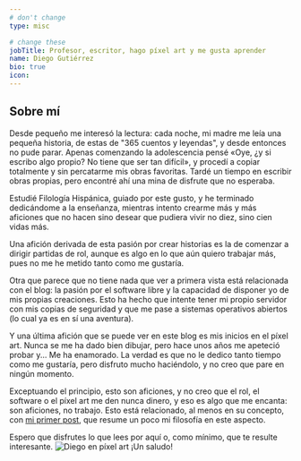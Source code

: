 ```yaml
---
# don't change
type: misc

# change these
jobTitle: Profesor, escritor, hago píxel art y me gusta aprender
name: Diego Gutiérrez
bio: true
icon:
---
```


## Sobre mí
Desde pequeño me interesó la lectura: cada noche, mi madre me leía una pequeña historia, de estas de "365 cuentos y leyendas", y desde entonces no pude parar. Apenas comenzando la adolescencia pensé «Oye, ¿y si escribo algo propio? No tiene que ser tan difícil», y procedí a copiar totalmente y sin percatarme mis obras favoritas. Tardé un tiempo en escribir obras propias, pero encontré ahí una mina de disfrute que no esperaba.

Estudié Filología Hispánica, guiado por este gusto, y he terminado dedicándome a la enseñanza, mientras intento crearme más y más aficiones que no hacen sino desear que pudiera vivir no diez, sino cien vidas más.

Una afición derivada de esta pasión por crear historias es la de comenzar a dirigir partidas de rol, aunque es algo en lo que aún quiero trabajar más, pues no me he metido tanto como me gustaría.

Otra que parece que no tiene nada que ver a primera vista está relacionada con el blog: la pasión por el software libre y la capacidad de disponer yo de mis propias creaciones. Esto ha hecho que intente tener mi propio servidor con mis copias de seguridad y que me pase a sistemas operativos abiertos (lo cual ya es en sí una aventura).

Y una última afición que se puede ver en este blog es mis inicios en el píxel art. Nunca se me ha dado bien dibujar, pero hace unos años me apeteció probar y... Me ha enamorado. La verdad es que no le dedico tanto tiempo como me gustaría, pero disfruto mucho haciéndolo, y no creo que pare en ningún momento.

Exceptuando el principio, esto son aficiones, y no creo que el rol, el software o el píxel art me den nunca dinero, y eso es algo que me encanta: son aficiones, no trabajo. Esto está relacionado, al menos en su concepto, con [mi primer post](/blog/2025-07-19-primerpost), que resume un poco mi filosofía en este aspecto.

Espero que disfrutes lo que lees por aquí o, como mínimo, que te resulte interesante.
![Diego en píxel art](about.png)
¡Un saludo!